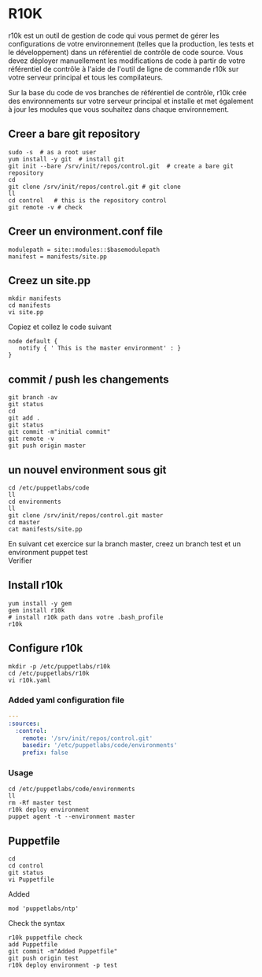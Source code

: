 # R10K 
r10k est un outil de gestion de code qui vous permet de gérer les configurations de votre environnement (telles que la 
production, les tests et le développement) dans un référentiel de contrôle de code source. Vous devez déployer manuellement
les modifications de code à partir de votre référentiel de contrôle à l'aide de l'outil de ligne de commande r10k sur 
votre serveur principal et tous les compilateurs.

Sur la base du code de vos branches de référentiel de contrôle, r10k crée des environnements sur votre serveur principal
et installe et met également à jour les modules que vous souhaitez dans chaque environnement.


## Creer a bare git repository 
```shell
sudo -s  # as a root user
yum install -y git  # install git
git init --bare /srv/init/repos/control.git  # create a bare git repository 
cd 
git clone /srv/init/repos/control.git # git clone
ll
cd control   # this is the repository control
git remote -v # check 
```

## Creer un environment.conf file

```shell
modulepath = site::modules::$basemodulepath
manifest = manifests/site.pp 
```

## Creez un site.pp 

```shell
mkdir manifests
cd manifests
vi site.pp
```
Copiez et collez le code suivant
```puppet
node default {
   notify { ' This is the master environment' : }
}
```

## commit / push les changements

```shell
git branch -av
git status
cd 
git add .
git status
git commit -m"initial commit"
git remote -v
git push origin master
```

## un nouvel environment sous git 
```shell
cd /etc/puppetlabs/code
ll 
cd environments
ll 
git clone /srv/init/repos/control.git master
cd master
cat manifests/site.pp
```

En suivant cet exercice sur la branch master,  creez un branch test et un environment puppet test  
Verifier 

## Install r10k  
```shell
yum install -y gem 
gem install r10k
# install r10k path dans votre .bash_profile
r10k
```

## Configure r10k 
```
mkdir -p /etc/puppetlabs/r10k
cd /etc/puppetlabs/r10k
vi r10k.yaml
```

### Added yaml configuration file
```yaml
---
:sources:
  :control:
    remote: '/srv/init/repos/control.git'
    basedir: '/etc/puppetlabs/code/environments'
    prefix: false
```

###  Usage 
```shell
cd /etc/puppetlabs/code/environments
ll 
rm -Rf master test
r10k deploy environment
puppet agent -t --environment master
```

## Puppetfile 
```shell
cd 
cd control
git status
vi Puppetfile
```
Added
```shell
mod 'puppetlabs/ntp'
```
Check the syntax
```shell
r10k puppetfile check
add Puppetfile 
git commit -m"Added Puppetfile"
git push origin test
r10k deploy environment -p test
```

